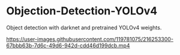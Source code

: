 # Objection-Detection-YOLOv4
Object detection with darknet and pretrained YOLOv4 weights. 


https://user-images.githubusercontent.com/119781075/216253300-67bbb63b-7d6c-49d6-942d-cdd46d199dcb.mp4

